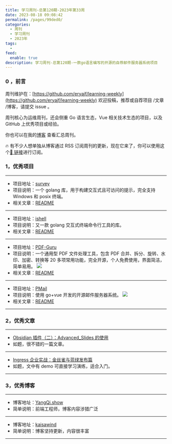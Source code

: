 ```yaml
---
title: 学习周刊-总第120期-2023年第33周
date: 2023-08-18 09:08:42
permalink: /pages/99ded0/
categories:
  - 周刊
  - 学习周刊
  - 2023年
tags:
  -
feed:
  enable: true
description: 学习周刊-总第120期-一款go语言编写的开源的自荐邮件服务器系统项目
---
```


### 0 ，前言

周刊维护在：[https://github.com/eryajf/learning-weekly](https://github.com/eryajf/learning-weekly) 欢迎投稿，推荐或自荐项目 /文章 /博客，请提交 issue 。

周刊核心为运维周刊，还会侧重 Go 语言生态，Vue 相关技术生态的项目，以及 GitHub 上优秀项目或经验。

你也可以在我的[博客](https://wiki.eryajf.net/learning-weekly/) 查看汇总周刊。

🔥 有不少人想单独从博客通过 RSS 订阅周刊的更新，现在它来了，你可以使用这个[🔗 链接](https://wiki.eryajf.net/learning-weekly.xml)进行订阅。

### 1，优秀项目

---

- 项目地址：[survey](https://github.com/go-survey/survey)
- 项目说明：一个 golang 库，用于构建交互式且可访问的提示，完全支持 Windows 和 posix 终端。
- 相关文章：[README](https://github.com/go-survey/survey#readme)

---

- 项目地址：[ishell](https://github.com/abiosoft/ishell)
- 项目说明：又一款 golang 交互式终端命令行工具的库。
- 相关文章：[README](https://github.com/abiosoft/ishell#readme)

---

- 项目地址：[PDF-Guru](https://github.com/kevin2li/PDF-Guru)
- 项目说明：一个通用型 PDF 文件处理工具，包含 PDF 合并、拆分、旋转、水印、加密、转换等 20 多项常用功能，完全开源，个人免费使用，界面简洁，简单易用。
  ![](https://t.eryajf.net/imgs/2023/08/1690888001359.png)
- 相关文章：[README](https://github.com/kevin2li/PDF-Guru#readme)

---

- 项目地址：[PMail](https://github.com/Jinnrry/PMail)
- 项目说明：使用 go+vue 开发的开源邮件服务器系统。
  ![](https://t.eryajf.net/imgs/2023/08/1692285749842.gif)
- 相关文章：[README](https://github.com/Jinnrry/PMail/blob/master/README_CN.md)

---

### 2，优秀文章

---

- [Obsidian 插件（二）：Advanced_Slides 的使用](https://www.cnblogs.com/liuzhongkun/p/17096534.html)
- 如题，很不错的一篇文章。

---

- [Ingress 企业实战：金丝雀与蓝绿发布篇](https://mp.weixin.qq.com/s/z6cwm4U_YAFwH2DJ0tgXqA)
- 如题，文中有 demo 可直接学习演练，适合入门。

---

### 3，优秀博客

---

- 博客地址：[YangQi.show](https://www.yangqi.show/)
- 简单说明：前端工程师，博客内容涉猎广泛

---

- 博客地址：[kaisawind](https://kaisawind.gitee.io/)
- 简单说明：博客坚持更新，内容很丰富

---
